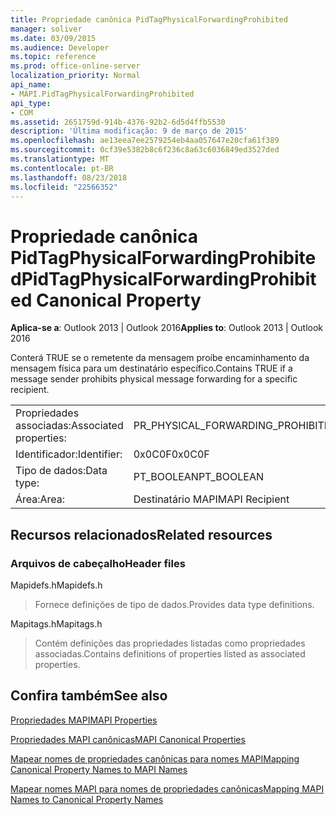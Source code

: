 ```yaml
---
title: Propriedade canônica PidTagPhysicalForwardingProhibited
manager: soliver
ms.date: 03/09/2015
ms.audience: Developer
ms.topic: reference
ms.prod: office-online-server
localization_priority: Normal
api_name:
- MAPI.PidTagPhysicalForwardingProhibited
api_type:
- COM
ms.assetid: 2651759d-914b-4376-92b2-6d5d4ffb5530
description: 'Última modificação: 9 de março de 2015'
ms.openlocfilehash: ae13eea7ee2579254eb4aa057647e20cfa61f389
ms.sourcegitcommit: 0cf39e5382b8c6f236c8a63c6036849ed3527ded
ms.translationtype: MT
ms.contentlocale: pt-BR
ms.lasthandoff: 08/23/2018
ms.locfileid: "22566352"
---
```

# <a name="pidtagphysicalforwardingprohibited-canonical-property"></a><span data-ttu-id="1cb6d-103">Propriedade canônica PidTagPhysicalForwardingProhibited</span><span class="sxs-lookup"><span data-stu-id="1cb6d-103">PidTagPhysicalForwardingProhibited Canonical Property</span></span>

  
  
<span data-ttu-id="1cb6d-104">**Aplica-se a**: Outlook 2013 | Outlook 2016</span><span class="sxs-lookup"><span data-stu-id="1cb6d-104">**Applies to**: Outlook 2013 | Outlook 2016</span></span> 
  
<span data-ttu-id="1cb6d-105">Conterá TRUE se o remetente da mensagem proíbe encaminhamento da mensagem física para um destinatário específico.</span><span class="sxs-lookup"><span data-stu-id="1cb6d-105">Contains TRUE if a message sender prohibits physical message forwarding for a specific recipient.</span></span>
  
|||
|:-----|:-----|
|<span data-ttu-id="1cb6d-106">Propriedades associadas:</span><span class="sxs-lookup"><span data-stu-id="1cb6d-106">Associated properties:</span></span>  <br/> |<span data-ttu-id="1cb6d-107">PR_PHYSICAL_FORWARDING_PROHIBITED</span><span class="sxs-lookup"><span data-stu-id="1cb6d-107">PR_PHYSICAL_FORWARDING_PROHIBITED</span></span>  <br/> |
|<span data-ttu-id="1cb6d-108">Identificador:</span><span class="sxs-lookup"><span data-stu-id="1cb6d-108">Identifier:</span></span>  <br/> |<span data-ttu-id="1cb6d-109">0x0C0F</span><span class="sxs-lookup"><span data-stu-id="1cb6d-109">0x0C0F</span></span>  <br/> |
|<span data-ttu-id="1cb6d-110">Tipo de dados:</span><span class="sxs-lookup"><span data-stu-id="1cb6d-110">Data type:</span></span>  <br/> |<span data-ttu-id="1cb6d-111">PT_BOOLEAN</span><span class="sxs-lookup"><span data-stu-id="1cb6d-111">PT_BOOLEAN</span></span>  <br/> |
|<span data-ttu-id="1cb6d-112">Área:</span><span class="sxs-lookup"><span data-stu-id="1cb6d-112">Area:</span></span>  <br/> |<span data-ttu-id="1cb6d-113">Destinatário MAPI</span><span class="sxs-lookup"><span data-stu-id="1cb6d-113">MAPI Recipient</span></span>  <br/> |
   
## <a name="related-resources"></a><span data-ttu-id="1cb6d-114">Recursos relacionados</span><span class="sxs-lookup"><span data-stu-id="1cb6d-114">Related resources</span></span>

### <a name="header-files"></a><span data-ttu-id="1cb6d-115">Arquivos de cabeçalho</span><span class="sxs-lookup"><span data-stu-id="1cb6d-115">Header files</span></span>

<span data-ttu-id="1cb6d-116">Mapidefs.h</span><span class="sxs-lookup"><span data-stu-id="1cb6d-116">Mapidefs.h</span></span>
  
> <span data-ttu-id="1cb6d-117">Fornece definições de tipo de dados.</span><span class="sxs-lookup"><span data-stu-id="1cb6d-117">Provides data type definitions.</span></span>
    
<span data-ttu-id="1cb6d-118">Mapitags.h</span><span class="sxs-lookup"><span data-stu-id="1cb6d-118">Mapitags.h</span></span>
  
> <span data-ttu-id="1cb6d-119">Contém definições das propriedades listadas como propriedades associadas.</span><span class="sxs-lookup"><span data-stu-id="1cb6d-119">Contains definitions of properties listed as associated properties.</span></span>
    
## <a name="see-also"></a><span data-ttu-id="1cb6d-120">Confira também</span><span class="sxs-lookup"><span data-stu-id="1cb6d-120">See also</span></span>



[<span data-ttu-id="1cb6d-121">Propriedades MAPI</span><span class="sxs-lookup"><span data-stu-id="1cb6d-121">MAPI Properties</span></span>](mapi-properties.md)
  
[<span data-ttu-id="1cb6d-122">Propriedades MAPI canônicas</span><span class="sxs-lookup"><span data-stu-id="1cb6d-122">MAPI Canonical Properties</span></span>](mapi-canonical-properties.md)
  
[<span data-ttu-id="1cb6d-123">Mapear nomes de propriedades canônicas para nomes MAPI</span><span class="sxs-lookup"><span data-stu-id="1cb6d-123">Mapping Canonical Property Names to MAPI Names</span></span>](mapping-canonical-property-names-to-mapi-names.md)
  
[<span data-ttu-id="1cb6d-124">Mapear nomes MAPI para nomes de propriedades canônicas</span><span class="sxs-lookup"><span data-stu-id="1cb6d-124">Mapping MAPI Names to Canonical Property Names</span></span>](mapping-mapi-names-to-canonical-property-names.md)

